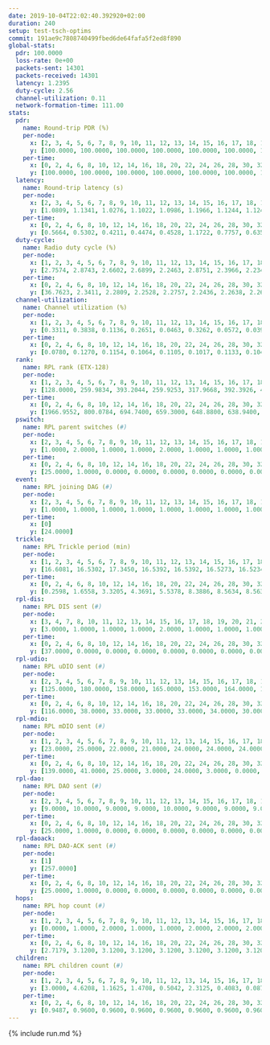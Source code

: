 ```yaml
---
date: 2019-10-04T22:02:40.392920+02:00
duration: 240
setup: test-tsch-optims
commit: 191ae9c7808740499fbed6de64fafa5f2ed8f890
global-stats:
  pdr: 100.0000
  loss-rate: 0e+00
  packets-sent: 14301
  packets-received: 14301
  latency: 1.2395
  duty-cycle: 2.56
  channel-utilization: 0.11
  network-formation-time: 111.00
stats:
  pdr:
    name: Round-trip PDR (%)
    per-node:
      x: [2, 3, 4, 5, 6, 7, 8, 9, 10, 11, 12, 13, 14, 15, 16, 17, 18, 19, 20, 21, 22, 23, 24, 25]
      y: [100.0000, 100.0000, 100.0000, 100.0000, 100.0000, 100.0000, 100.0000, 100.0000, 100.0000, 100.0000, 100.0000, 100.0000, 100.0000, 100.0000, 100.0000, 100.0000, 100.0000, 100.0000, 100.0000, 100.0000, 100.0000, 100.0000, 100.0000, 100.0000]
    per-time:
      x: [0, 2, 4, 6, 8, 10, 12, 14, 16, 18, 20, 22, 24, 26, 28, 30, 32, 34, 36, 38, 40, 42, 44, 46, 48, 50, 52, 54, 56, 58, 60, 62, 64, 66, 68, 70, 72, 74, 76, 78, 80, 82, 84, 86, 88, 90, 92, 94, 96, 98, 100, 102, 104, 106, 108, 110, 112, 114, 116, 118, 120, 122, 124, 126, 128, 130, 132, 134, 136, 138, 140, 142, 144, 146, 148, 150, 152, 154, 156, 158, 160, 162, 164, 166, 168, 170, 172, 174, 176, 178, 180, 182, 184, 186, 188, 190, 192, 194, 196, 198, 200, 202, 204, 206, 208, 210, 212, 214, 216, 218, 220, 222, 224, 226, 228, 230, 232, 234, 236, 238, 240]
      y: [100.0000, 100.0000, 100.0000, 100.0000, 100.0000, 100.0000, 100.0000, 100.0000, 100.0000, 100.0000, 100.0000, 100.0000, 100.0000, 100.0000, 100.0000, 100.0000, 100.0000, 100.0000, 100.0000, 100.0000, 100.0000, 100.0000, 100.0000, 100.0000, 100.0000, 100.0000, 100.0000, 100.0000, 100.0000, 100.0000, 100.0000, 100.0000, 100.0000, 100.0000, 100.0000, 100.0000, 100.0000, 100.0000, 100.0000, 100.0000, 100.0000, 100.0000, 100.0000, 100.0000, 100.0000, 100.0000, 100.0000, 100.0000, 100.0000, 100.0000, 100.0000, 100.0000, 100.0000, 100.0000, 100.0000, 100.0000, 100.0000, 100.0000, 100.0000, 100.0000, 100.0000, 100.0000, 100.0000, 100.0000, 100.0000, 100.0000, 100.0000, 100.0000, 100.0000, 100.0000, 100.0000, 100.0000, 100.0000, 100.0000, 100.0000, 100.0000, 100.0000, 100.0000, 100.0000, 100.0000, 100.0000, 100.0000, 100.0000, 100.0000, 100.0000, 100.0000, 100.0000, 100.0000, 100.0000, 100.0000, 100.0000, 100.0000, 100.0000, 100.0000, 100.0000, 100.0000, 100.0000, 100.0000, 100.0000, 100.0000, 100.0000, 100.0000, 100.0000, 100.0000, 100.0000, 100.0000, 100.0000, 100.0000, 100.0000, 100.0000, 100.0000, 100.0000, 100.0000, 100.0000, 100.0000, 100.0000, 100.0000, 100.0000, 100.0000, 100.0000, null]
  latency:
    name: Round-trip latency (s)
    per-node:
      x: [2, 3, 4, 5, 6, 7, 8, 9, 10, 11, 12, 13, 14, 15, 16, 17, 18, 19, 20, 21, 22, 23, 24, 25]
      y: [1.0809, 1.1341, 1.0276, 1.1022, 1.0986, 1.1966, 1.1244, 1.1244, 1.1458, 1.2247, 1.1217, 1.1874, 1.2221, 1.2398, 1.2226, 1.2957, 1.3162, 1.3175, 1.4382, 1.3502, 1.3064, 1.4618, 1.5153, 1.4885]
    per-time:
      x: [0, 2, 4, 6, 8, 10, 12, 14, 16, 18, 20, 22, 24, 26, 28, 30, 32, 34, 36, 38, 40, 42, 44, 46, 48, 50, 52, 54, 56, 58, 60, 62, 64, 66, 68, 70, 72, 74, 76, 78, 80, 82, 84, 86, 88, 90, 92, 94, 96, 98, 100, 102, 104, 106, 108, 110, 112, 114, 116, 118, 120, 122, 124, 126, 128, 130, 132, 134, 136, 138, 140, 142, 144, 146, 148, 150, 152, 154, 156, 158, 160, 162, 164, 166, 168, 170, 172, 174, 176, 178, 180, 182, 184, 186, 188, 190, 192, 194, 196, 198, 200, 202, 204, 206, 208, 210, 212, 214, 216, 218, 220, 222, 224, 226, 228, 230, 232, 234, 236, 238, 240]
      y: [0.5664, 0.5302, 0.4211, 0.4474, 0.4528, 1.1722, 0.7757, 0.6356, 0.5516, 0.5237, 0.5685, 1.3049, 1.3337, 1.0184, 0.7797, 0.5589, 0.7156, 1.2722, 1.3360, 1.3798, 1.3466, 0.9310, 0.7138, 1.2344, 1.3339, 1.3200, 1.3555, 1.3614, 1.2491, 1.3201, 1.3606, 1.3323, 1.3351, 1.3530, 1.3568, 1.3301, 1.3376, 1.3295, 1.3318, 1.3581, 1.3489, 1.3571, 1.3417, 1.3230, 1.3525, 1.3517, 1.3586, 1.3362, 1.3437, 1.3389, 1.3282, 1.3498, 1.3544, 1.3318, 1.3365, 1.3239, 1.3524, 1.3490, 1.3474, 1.3354, 1.3349, 1.3063, 1.3395, 1.3261, 1.3627, 1.3292, 1.3611, 1.3391, 1.3341, 1.3471, 1.3469, 1.3365, 1.3354, 1.3520, 1.3166, 1.3666, 1.3368, 1.3648, 1.3713, 1.3509, 1.3328, 1.3320, 1.3497, 1.3256, 1.3145, 1.3158, 1.3227, 1.3180, 1.3409, 1.3272, 1.3311, 1.3087, 1.3481, 1.3302, 1.3421, 1.3319, 1.3214, 1.3107, 1.3284, 1.3004, 1.3415, 1.3324, 1.3566, 1.3324, 1.3355, 1.3235, 1.3678, 1.3501, 1.3535, 1.3217, 1.3012, 1.3232, 1.3425, 1.3282, 1.3166, 1.3369, 1.2946, 1.3184, 1.3287, 1.2522, null]
  duty-cycle:
    name: Radio duty cycle (%)
    per-node:
      x: [1, 2, 3, 4, 5, 6, 7, 8, 9, 10, 11, 12, 13, 14, 15, 16, 17, 18, 19, 20, 21, 22, 23, 24, 25]
      y: [2.7574, 2.8743, 2.6602, 2.6899, 2.2463, 2.8751, 2.3966, 2.2340, 2.2765, 2.2855, 2.4098, 2.3015, 2.5939, 2.5298, 2.4803, 2.6078, 2.4661, 2.5610, 2.5770, 2.5751, 2.4736, 2.5860, 2.6031, 2.7502, 2.6249]
    per-time:
      x: [0, 2, 4, 6, 8, 10, 12, 14, 16, 18, 20, 22, 24, 26, 28, 30, 32, 34, 36, 38, 40, 42, 44, 46, 48, 50, 52, 54, 56, 58, 60, 62, 64, 66, 68, 70, 72, 74, 76, 78, 80, 82, 84, 86, 88, 90, 92, 94, 96, 98, 100, 102, 104, 106, 108, 110, 112, 114, 116, 118, 120, 122, 124, 126, 128, 130, 132, 134, 136, 138, 140, 142, 144, 146, 148, 150, 152, 154, 156, 158, 160, 162, 164, 166, 168, 170, 172, 174, 176, 178, 180, 182, 184, 186, 188, 190, 192, 194, 196, 198, 200, 202, 204, 206, 208, 210, 212, 214, 216, 218, 220, 222, 224, 226, 228, 230, 232, 234, 236, 238]
      y: [36.7623, 2.3411, 2.2809, 2.2528, 2.2757, 2.2436, 2.2638, 2.2628, 2.2701, 2.2494, 2.2562, 2.2857, 2.2559, 2.2432, 2.3205, 2.2850, 2.2736, 2.2802, 2.2336, 2.2243, 2.2743, 2.2641, 2.2649, 2.2644, 2.2535, 2.2310, 2.2338, 2.2393, 2.2822, 2.2719, 2.2394, 2.2635, 2.2231, 2.2293, 2.2425, 2.2405, 2.2381, 2.2485, 2.2211, 2.2335, 2.2586, 2.2161, 2.2510, 2.2858, 2.2323, 2.2288, 2.2729, 2.2389, 2.2428, 2.2445, 2.2352, 2.2479, 2.2406, 2.2526, 2.2193, 2.2287, 2.2466, 2.2746, 2.2432, 2.2203, 2.2575, 2.2258, 2.2110, 2.2287, 2.2197, 2.2463, 2.2283, 2.2492, 2.2395, 2.2271, 2.2386, 2.2644, 2.2390, 2.2363, 2.2317, 2.2162, 2.2695, 2.2435, 2.7635, 2.6444, 2.5432, 2.5198, 2.2377, 2.2544, 2.2359, 2.2457, 2.2502, 2.2259, 2.2313, 2.2371, 2.2360, 2.2447, 2.2257, 2.2798, 2.2326, 2.2427, 2.2510, 2.2409, 2.2236, 2.2548, 2.2324, 2.2492, 2.2548, 2.2463, 2.2148, 2.2267, 2.2182, 2.2323, 2.2453, 2.2239, 2.2614, 2.2271, 2.2499, 2.2544, 2.2408, 2.2528, 2.2495, 2.2154, 2.2329, 2.2081]
  channel-utilization:
    name: Channel utilization (%)
    per-node:
      x: [1, 2, 3, 4, 5, 6, 7, 8, 9, 10, 11, 12, 13, 14, 15, 16, 17, 18, 19, 20, 21, 22, 23, 24, 25]
      y: [0.3311, 0.3838, 0.1136, 0.2651, 0.0463, 0.3262, 0.0572, 0.0392, 0.0624, 0.0395, 0.0326, 0.0591, 0.1259, 0.0323, 0.0375, 0.1773, 0.0627, 0.0952, 0.0479, 0.0412, 0.0578, 0.0605, 0.0374, 0.0357, 0.0322]
    per-time:
      x: [0, 2, 4, 6, 8, 10, 12, 14, 16, 18, 20, 22, 24, 26, 28, 30, 32, 34, 36, 38, 40, 42, 44, 46, 48, 50, 52, 54, 56, 58, 60, 62, 64, 66, 68, 70, 72, 74, 76, 78, 80, 82, 84, 86, 88, 90, 92, 94, 96, 98, 100, 102, 104, 106, 108, 110, 112, 114, 116, 118, 120, 122, 124, 126, 128, 130, 132, 134, 136, 138, 140, 142, 144, 146, 148, 150, 152, 154, 156, 158, 160, 162, 164, 166, 168, 170, 172, 174, 176, 178, 180, 182, 184, 186, 188, 190, 192, 194, 196, 198, 200, 202, 204, 206, 208, 210, 212, 214, 216, 218, 220, 222, 224, 226, 228, 230, 232, 234, 236, 238]
      y: [0.0780, 0.1270, 0.1154, 0.1064, 0.1105, 0.1017, 0.1133, 0.1043, 0.1139, 0.1080, 0.1106, 0.1106, 0.1115, 0.1100, 0.1244, 0.1167, 0.1166, 0.1146, 0.0991, 0.0988, 0.1151, 0.1105, 0.1096, 0.1068, 0.1066, 0.0991, 0.0990, 0.1025, 0.1174, 0.1143, 0.1043, 0.1073, 0.0962, 0.1043, 0.1036, 0.1041, 0.1019, 0.1050, 0.0948, 0.1056, 0.1003, 0.1007, 0.1068, 0.1152, 0.0958, 0.1086, 0.1083, 0.1025, 0.1083, 0.1007, 0.1003, 0.0974, 0.1004, 0.1061, 0.0964, 0.0988, 0.1039, 0.1158, 0.1025, 0.0948, 0.1045, 0.0962, 0.0926, 0.0972, 0.0960, 0.1011, 0.0971, 0.1034, 0.0996, 0.0977, 0.1008, 0.1088, 0.1023, 0.1000, 0.0997, 0.0939, 0.1101, 0.1022, 0.2012, 0.0965, 0.0864, 0.0652, 0.1008, 0.1057, 0.0995, 0.1016, 0.1039, 0.0969, 0.0977, 0.1003, 0.0996, 0.1030, 0.0937, 0.1117, 0.0995, 0.1000, 0.1050, 0.1025, 0.0968, 0.1067, 0.0997, 0.1053, 0.1078, 0.1061, 0.0951, 0.0982, 0.0976, 0.1021, 0.1053, 0.0966, 0.1065, 0.0954, 0.1052, 0.1066, 0.1026, 0.1074, 0.1078, 0.0958, 0.1012, 0.0925]
  rank:
    name: RPL rank (ETX-128)
    per-node:
      x: [1, 2, 3, 4, 5, 6, 7, 8, 9, 10, 11, 12, 13, 14, 15, 16, 17, 18, 19, 20, 21, 22, 23, 24, 25]
      y: [128.0000, 259.9834, 393.2044, 259.9253, 317.9668, 392.3926, 410.0830, 485.2531, 510.6183, 511.9421, 608.7540, 459.0700, 555.6148, 900.6066, 603.0496, 575.0664, 671.5772, 724.6842, 723.4793, 844.9598, 781.5708, 737.4132, 890.1903, 931.8327, 935.0447]
    per-time:
      x: [0, 2, 4, 6, 8, 10, 12, 14, 16, 18, 20, 22, 24, 26, 28, 30, 32, 34, 36, 38, 40, 42, 44, 46, 48, 50, 52, 54, 56, 58, 60, 62, 64, 66, 68, 70, 72, 74, 76, 78, 80, 82, 84, 86, 88, 90, 92, 94, 96, 98, 100, 102, 104, 106, 108, 110, 112, 114, 116, 118, 120, 122, 124, 126, 128, 130, 132, 134, 136, 138, 140, 142, 144, 146, 148, 150, 152, 154, 156, 158, 160, 162, 164, 166, 168, 170, 172, 174, 176, 178, 180, 182, 184, 186, 188, 190, 192, 194, 196, 198, 200, 202, 204, 206, 208, 210, 212, 214, 216, 218, 220, 222, 224, 226, 228, 230, 232, 234, 236, 238]
      y: [1966.9552, 800.0784, 694.7400, 659.3000, 648.8800, 638.9400, 629.6800, 617.1000, 600.8200, 581.5600, 627.0980, 630.9000, 637.8200, 633.6400, 624.0980, 616.9811, 585.9800, 579.5800, 576.8400, 570.1800, 596.3585, 575.3600, 571.6400, 567.4600, 570.1000, 574.4510, 570.5600, 578.9412, 582.0755, 578.5800, 570.1200, 572.9231, 557.2200, 556.5000, 550.7059, 548.5600, 563.3137, 557.5600, 577.4400, 568.5192, 549.6800, 541.9600, 545.7400, 544.8000, 540.0600, 546.8000, 548.5200, 558.7843, 546.6154, 542.2600, 546.5098, 541.6200, 546.4400, 550.0000, 547.7800, 556.5800, 559.8039, 552.3462, 547.2400, 553.4706, 569.4528, 555.6200, 554.8000, 558.1400, 553.8654, 545.1346, 538.1400, 539.9000, 546.0800, 538.0200, 546.1400, 549.1800, 549.9200, 552.3654, 542.8600, 535.4800, 546.9400, 552.0400, 466.5204, 400.1989, 403.7114, 411.2806, 550.2353, 543.1600, 539.2000, 538.8627, 540.4423, 540.9200, 532.2800, 547.4902, 542.7843, 544.6400, 568.6667, 572.4200, 575.3922, 568.3000, 574.9216, 582.6667, 577.1000, 571.6863, 576.8000, 581.7200, 604.7925, 601.1600, 600.1569, 581.1000, 575.2800, 588.7843, 585.6154, 575.4706, 573.8039, 563.5000, 570.3725, 563.5098, 566.3333, 569.6275, 563.0000, 566.0784, 570.0769, 566.7400]
  pswitch:
    name: RPL parent switches (#)
    per-node:
      x: [2, 3, 4, 5, 6, 7, 8, 9, 10, 11, 12, 13, 14, 15, 16, 17, 18, 19, 20, 21, 22, 23, 24, 25]
      y: [1.0000, 2.0000, 1.0000, 1.0000, 2.0000, 1.0000, 1.0000, 1.0000, 2.0000, 8.0000, 3.0000, 4.0000, 4.0000, 3.0000, 1.0000, 6.0000, 7.0000, 3.0000, 10.0000, 1.0000, 3.0000, 8.0000, 12.0000, 7.0000]
    per-time:
      x: [0, 2, 4, 6, 8, 10, 12, 14, 16, 18, 20, 22, 24, 26, 28, 30, 32, 34, 36, 38, 40, 42, 44, 46, 48, 50, 52, 54, 56, 58, 60, 62, 64, 66, 68, 70, 72, 74, 76, 78, 80, 82, 84, 86, 88, 90, 92, 94, 96, 98, 100, 102, 104, 106, 108, 110, 112, 114, 116, 118, 120, 122, 124, 126, 128, 130, 132, 134, 136, 138, 140, 142, 144, 146, 148, 150, 152, 154, 156, 158, 160, 162, 164, 166, 168, 170, 172, 174, 176, 178, 180, 182, 184, 186, 188, 190, 192, 194, 196, 198, 200, 202, 204, 206, 208, 210, 212, 214, 216, 218, 220, 222, 224, 226, 228, 230, 232, 234, 236]
      y: [25.0000, 1.0000, 0.0000, 0.0000, 0.0000, 0.0000, 0.0000, 0.0000, 0.0000, 0.0000, 1.0000, 0.0000, 0.0000, 0.0000, 1.0000, 3.0000, 0.0000, 0.0000, 0.0000, 0.0000, 3.0000, 0.0000, 0.0000, 0.0000, 0.0000, 1.0000, 0.0000, 1.0000, 3.0000, 0.0000, 0.0000, 2.0000, 0.0000, 0.0000, 1.0000, 0.0000, 1.0000, 0.0000, 0.0000, 2.0000, 0.0000, 0.0000, 0.0000, 0.0000, 0.0000, 0.0000, 0.0000, 1.0000, 2.0000, 0.0000, 1.0000, 0.0000, 0.0000, 0.0000, 0.0000, 0.0000, 1.0000, 2.0000, 0.0000, 1.0000, 3.0000, 0.0000, 0.0000, 0.0000, 2.0000, 2.0000, 0.0000, 0.0000, 0.0000, 0.0000, 0.0000, 0.0000, 0.0000, 2.0000, 0.0000, 0.0000, 0.0000, 0.0000, 0.0000, 0.0000, 0.0000, 0.0000, 1.0000, 0.0000, 0.0000, 1.0000, 2.0000, 0.0000, 0.0000, 1.0000, 1.0000, 0.0000, 1.0000, 0.0000, 1.0000, 0.0000, 1.0000, 1.0000, 0.0000, 1.0000, 0.0000, 0.0000, 3.0000, 0.0000, 1.0000, 0.0000, 0.0000, 1.0000, 2.0000, 1.0000, 1.0000, 0.0000, 1.0000, 1.0000, 1.0000, 1.0000, 3.0000, 1.0000, 2.0000]
  event:
    name: RPL joining DAG (#)
    per-node:
      x: [2, 3, 4, 5, 6, 7, 8, 9, 10, 11, 12, 13, 14, 15, 16, 17, 18, 19, 20, 21, 22, 23, 24, 25]
      y: [1.0000, 1.0000, 1.0000, 1.0000, 1.0000, 1.0000, 1.0000, 1.0000, 1.0000, 1.0000, 1.0000, 1.0000, 1.0000, 1.0000, 1.0000, 1.0000, 1.0000, 1.0000, 1.0000, 1.0000, 1.0000, 1.0000, 1.0000, 1.0000]
    per-time:
      x: [0]
      y: [24.0000]
  trickle:
    name: RPL Trickle period (min)
    per-node:
      x: [1, 2, 3, 4, 5, 6, 7, 8, 9, 10, 11, 12, 13, 14, 15, 16, 17, 18, 19, 20, 21, 22, 23, 24, 25]
      y: [16.6081, 16.5302, 17.3450, 16.5392, 16.5392, 16.5273, 16.5234, 16.5234, 16.5228, 16.5267, 16.5492, 16.1064, 16.5345, 16.5340, 16.5803, 16.5228, 16.5419, 16.4564, 16.5792, 16.6055, 16.5717, 16.5792, 16.5974, 16.4381, 16.5494]
    per-time:
      x: [0, 2, 4, 6, 8, 10, 12, 14, 16, 18, 20, 22, 24, 26, 28, 30, 32, 34, 36, 38, 40, 42, 44, 46, 48, 50, 52, 54, 56, 58, 60, 62, 64, 66, 68, 70, 72, 74, 76, 78, 80, 82, 84, 86, 88, 90, 92, 94, 96, 98, 100, 102, 104, 106, 108, 110, 112, 114, 116, 118, 120, 122, 124, 126, 128, 130, 132, 134, 136, 138, 140, 142, 144, 146, 148, 150, 152, 154, 156, 158, 160, 162, 164, 166, 168, 170, 172, 174, 176, 178, 180, 182, 184, 186, 188, 190, 192, 194, 196, 198, 200, 202, 204, 206, 208, 210, 212, 214, 216, 218, 220, 222, 224, 226, 228, 230, 232, 234, 236, 238]
      y: [0.2598, 1.6558, 3.3205, 4.3691, 5.5378, 8.3886, 8.5634, 8.5634, 8.7381, 16.6025, 17.1336, 17.1267, 17.3015, 17.4763, 17.4763, 17.4763, 17.4763, 17.4763, 17.4763, 17.4763, 17.4763, 17.4763, 17.4763, 17.4763, 17.4763, 17.4763, 17.4763, 17.4763, 17.4763, 17.4763, 17.4763, 17.4763, 17.4763, 17.4763, 17.4763, 17.4763, 17.4763, 17.4763, 17.4763, 17.4763, 17.4763, 17.4763, 17.4763, 17.4763, 17.4763, 17.4763, 17.4763, 17.4763, 17.4763, 17.4763, 17.4763, 17.4763, 17.4763, 17.4763, 17.4763, 17.4763, 17.4763, 17.4763, 17.4763, 17.4763, 17.4763, 17.4763, 17.4763, 17.4763, 17.4763, 17.4763, 17.4763, 17.4763, 17.4763, 17.4763, 17.4763, 17.4763, 17.4763, 17.4763, 17.4763, 17.4763, 17.4763, 17.4763, 17.4763, 17.4763, 17.4763, 17.4763, 17.4763, 17.4763, 17.4763, 17.4763, 17.4763, 17.4763, 17.4763, 17.4763, 17.4763, 17.4763, 17.4763, 17.4763, 17.4763, 17.4763, 17.4763, 17.4763, 17.4763, 17.4763, 17.4763, 17.4763, 17.4763, 17.4763, 17.4763, 17.4763, 17.4763, 17.4763, 17.4763, 17.4763, 17.4763, 17.4763, 17.4763, 17.4763, 17.4763, 17.4763, 17.4763, 17.4763, 17.4763, 17.4763]
  rpl-dis:
    name: RPL DIS sent (#)
    per-node:
      x: [3, 4, 7, 8, 10, 11, 12, 13, 14, 15, 16, 17, 18, 19, 20, 21, 22, 23, 24, 25]
      y: [3.0000, 1.0000, 1.0000, 1.0000, 2.0000, 1.0000, 1.0000, 1.0000, 3.0000, 2.0000, 1.0000, 2.0000, 2.0000, 2.0000, 3.0000, 2.0000, 3.0000, 2.0000, 3.0000, 3.0000]
    per-time:
      x: [0, 2, 4, 6, 8, 10, 12, 14, 16, 18, 20, 22, 24, 26, 28, 30, 32, 34, 36, 38, 40, 42, 44, 46, 48, 50, 52, 54, 56, 58, 60, 62, 64, 66, 68, 70, 72, 74, 76, 78, 80, 82, 84, 86, 88, 90, 92, 94, 96, 98, 100, 102, 104, 106, 108, 110, 112, 114, 116, 118, 120, 122, 124, 126, 128, 130, 132, 134, 136, 138, 140, 142, 144, 146, 148, 150, 152, 154, 156, 158, 160]
      y: [37.0000, 0.0000, 0.0000, 0.0000, 0.0000, 0.0000, 0.0000, 0.0000, 0.0000, 0.0000, 0.0000, 0.0000, 0.0000, 0.0000, 0.0000, 0.0000, 0.0000, 0.0000, 0.0000, 0.0000, 0.0000, 0.0000, 0.0000, 0.0000, 0.0000, 0.0000, 0.0000, 0.0000, 0.0000, 0.0000, 0.0000, 0.0000, 0.0000, 0.0000, 0.0000, 0.0000, 0.0000, 0.0000, 0.0000, 0.0000, 0.0000, 0.0000, 0.0000, 0.0000, 0.0000, 0.0000, 0.0000, 0.0000, 0.0000, 0.0000, 0.0000, 0.0000, 0.0000, 0.0000, 0.0000, 0.0000, 0.0000, 0.0000, 0.0000, 0.0000, 0.0000, 0.0000, 0.0000, 0.0000, 0.0000, 0.0000, 0.0000, 0.0000, 0.0000, 0.0000, 0.0000, 0.0000, 0.0000, 0.0000, 0.0000, 0.0000, 0.0000, 0.0000, 0.0000, 1.0000, 1.0000]
  rpl-udio:
    name: RPL uDIO sent (#)
    per-node:
      x: [2, 3, 4, 5, 6, 7, 8, 9, 10, 11, 12, 13, 14, 15, 16, 17, 18, 19, 20, 21, 22, 23, 24, 25]
      y: [125.0000, 180.0000, 158.0000, 165.0000, 153.0000, 164.0000, 163.0000, 169.0000, 171.0000, 162.0000, 165.0000, 160.0000, 169.0000, 168.0000, 150.0000, 174.0000, 161.0000, 172.0000, 169.0000, 173.0000, 169.0000, 170.0000, 164.0000, 165.0000]
    per-time:
      x: [0, 2, 4, 6, 8, 10, 12, 14, 16, 18, 20, 22, 24, 26, 28, 30, 32, 34, 36, 38, 40, 42, 44, 46, 48, 50, 52, 54, 56, 58, 60, 62, 64, 66, 68, 70, 72, 74, 76, 78, 80, 82, 84, 86, 88, 90, 92, 94, 96, 98, 100, 102, 104, 106, 108, 110, 112, 114, 116, 118, 120, 122, 124, 126, 128, 130, 132, 134, 136, 138, 140, 142, 144, 146, 148, 150, 152, 154, 156, 158, 160, 162, 164, 166, 168, 170, 172, 174, 176, 178, 180, 182, 184, 186, 188, 190, 192, 194, 196, 198, 200, 202, 204, 206, 208, 210, 212, 214, 216, 218, 220, 222, 224, 226, 228, 230, 232, 234, 236, 238, 240]
      y: [116.0000, 38.0000, 33.0000, 33.0000, 33.0000, 34.0000, 30.0000, 30.0000, 32.0000, 30.0000, 40.0000, 34.0000, 28.0000, 33.0000, 34.0000, 39.0000, 32.0000, 29.0000, 29.0000, 27.0000, 33.0000, 31.0000, 31.0000, 32.0000, 31.0000, 31.0000, 34.0000, 37.0000, 31.0000, 30.0000, 32.0000, 33.0000, 33.0000, 31.0000, 31.0000, 33.0000, 26.0000, 35.0000, 35.0000, 30.0000, 32.0000, 33.0000, 28.0000, 29.0000, 31.0000, 30.0000, 37.0000, 34.0000, 36.0000, 26.0000, 27.0000, 28.0000, 36.0000, 31.0000, 30.0000, 34.0000, 31.0000, 31.0000, 29.0000, 29.0000, 39.0000, 32.0000, 30.0000, 35.0000, 30.0000, 29.0000, 31.0000, 29.0000, 32.0000, 33.0000, 37.0000, 29.0000, 28.0000, 30.0000, 28.0000, 34.0000, 31.0000, 32.0000, 44.0000, 38.0000, 29.0000, 33.0000, 36.0000, 29.0000, 36.0000, 32.0000, 33.0000, 28.0000, 31.0000, 34.0000, 31.0000, 38.0000, 33.0000, 34.0000, 33.0000, 25.0000, 38.0000, 29.0000, 33.0000, 38.0000, 36.0000, 31.0000, 34.0000, 35.0000, 30.0000, 28.0000, 35.0000, 31.0000, 31.0000, 30.0000, 32.0000, 30.0000, 34.0000, 34.0000, 31.0000, 36.0000, 34.0000, 28.0000, 31.0000, 23.0000, 5.0000]
  rpl-mdio:
    name: RPL mDIO sent (#)
    per-node:
      x: [1, 2, 3, 4, 5, 6, 7, 8, 9, 10, 11, 12, 13, 14, 15, 16, 17, 18, 19, 20, 21, 22, 23, 24, 25]
      y: [23.0000, 25.0000, 22.0000, 21.0000, 24.0000, 24.0000, 24.0000, 24.0000, 25.0000, 23.0000, 21.0000, 30.0000, 23.0000, 21.0000, 20.0000, 23.0000, 23.0000, 25.0000, 21.0000, 20.0000, 22.0000, 22.0000, 21.0000, 23.0000, 20.0000]
    per-time:
      x: [0, 2, 4, 6, 8, 10, 12, 14, 16, 18, 20, 22, 24, 26, 28, 30, 32, 34, 36, 38, 40, 42, 44, 46, 48, 50, 52, 54, 56, 58, 60, 62, 64, 66, 68, 70, 72, 74, 76, 78, 80, 82, 84, 86, 88, 90, 92, 94, 96, 98, 100, 102, 104, 106, 108, 110, 112, 114, 116, 118, 120, 122, 124, 126, 128, 130, 132, 134, 136, 138, 140, 142, 144, 146, 148, 150, 152, 154, 156, 158, 160, 162, 164, 166, 168, 170, 172, 174, 176, 178, 180, 182, 184, 186, 188, 190, 192, 194, 196, 198, 200, 202, 204, 206, 208, 210, 212, 214, 216, 218, 220, 222, 224, 226, 228, 230, 232, 234, 236, 238]
      y: [139.0000, 41.0000, 25.0000, 3.0000, 24.0000, 3.0000, 0.0000, 13.0000, 10.0000, 2.0000, 1.0000, 0.0000, 0.0000, 2.0000, 6.0000, 9.0000, 6.0000, 2.0000, 0.0000, 0.0000, 0.0000, 0.0000, 5.0000, 8.0000, 4.0000, 2.0000, 6.0000, 0.0000, 0.0000, 0.0000, 1.0000, 5.0000, 5.0000, 6.0000, 4.0000, 3.0000, 0.0000, 0.0000, 1.0000, 2.0000, 5.0000, 5.0000, 5.0000, 6.0000, 1.0000, 0.0000, 1.0000, 0.0000, 4.0000, 5.0000, 4.0000, 4.0000, 7.0000, 0.0000, 0.0000, 1.0000, 0.0000, 7.0000, 3.0000, 5.0000, 5.0000, 4.0000, 0.0000, 1.0000, 0.0000, 1.0000, 9.0000, 2.0000, 7.0000, 2.0000, 3.0000, 1.0000, 0.0000, 0.0000, 1.0000, 3.0000, 7.0000, 7.0000, 6.0000, 0.0000, 1.0000, 0.0000, 0.0000, 3.0000, 10.0000, 6.0000, 4.0000, 1.0000, 0.0000, 1.0000, 0.0000, 0.0000, 7.0000, 9.0000, 3.0000, 3.0000, 2.0000, 0.0000, 1.0000, 0.0000, 0.0000, 4.0000, 4.0000, 6.0000, 6.0000, 4.0000, 0.0000, 0.0000, 1.0000, 2.0000, 6.0000, 7.0000, 6.0000, 3.0000, 0.0000, 1.0000, 0.0000, 0.0000, 4.0000, 5.0000]
  rpl-dao:
    name: RPL DAO sent (#)
    per-node:
      x: [2, 3, 4, 5, 6, 7, 8, 9, 10, 11, 12, 13, 14, 15, 16, 17, 18, 19, 20, 21, 22, 23, 24, 25]
      y: [9.0000, 10.0000, 9.0000, 9.0000, 10.0000, 9.0000, 9.0000, 9.0000, 10.0000, 13.0000, 10.0000, 11.0000, 11.0000, 10.0000, 9.0000, 13.0000, 13.0000, 10.0000, 14.0000, 9.0000, 10.0000, 13.0000, 14.0000, 13.0000]
    per-time:
      x: [0, 2, 4, 6, 8, 10, 12, 14, 16, 18, 20, 22, 24, 26, 28, 30, 32, 34, 36, 38, 40, 42, 44, 46, 48, 50, 52, 54, 56, 58, 60, 62, 64, 66, 68, 70, 72, 74, 76, 78, 80, 82, 84, 86, 88, 90, 92, 94, 96, 98, 100, 102, 104, 106, 108, 110, 112, 114, 116, 118, 120, 122, 124, 126, 128, 130, 132, 134, 136, 138, 140, 142, 144, 146, 148, 150, 152, 154, 156, 158, 160, 162, 164, 166, 168, 170, 172, 174, 176, 178, 180, 182, 184, 186, 188, 190, 192, 194, 196, 198, 200, 202, 204, 206, 208, 210, 212, 214, 216, 218, 220, 222, 224, 226, 228, 230, 232, 234, 236, 238]
      y: [25.0000, 1.0000, 0.0000, 0.0000, 0.0000, 0.0000, 0.0000, 0.0000, 0.0000, 0.0000, 1.0000, 0.0000, 0.0000, 0.0000, 21.0000, 5.0000, 0.0000, 0.0000, 0.0000, 0.0000, 3.0000, 0.0000, 0.0000, 0.0000, 0.0000, 2.0000, 0.0000, 1.0000, 17.0000, 4.0000, 0.0000, 2.0000, 0.0000, 0.0000, 1.0000, 1.0000, 1.0000, 0.0000, 0.0000, 3.0000, 0.0000, 0.0000, 5.0000, 12.0000, 0.0000, 1.0000, 1.0000, 1.0000, 3.0000, 1.0000, 1.0000, 0.0000, 0.0000, 2.0000, 0.0000, 0.0000, 4.0000, 14.0000, 1.0000, 1.0000, 3.0000, 0.0000, 1.0000, 1.0000, 3.0000, 2.0000, 0.0000, 0.0000, 1.0000, 0.0000, 1.0000, 10.0000, 2.0000, 3.0000, 0.0000, 1.0000, 1.0000, 1.0000, 3.0000, 2.0000, 0.0000, 0.0000, 2.0000, 0.0000, 0.0000, 8.0000, 6.0000, 2.0000, 0.0000, 2.0000, 1.0000, 2.0000, 2.0000, 2.0000, 1.0000, 0.0000, 3.0000, 1.0000, 0.0000, 4.0000, 7.0000, 1.0000, 3.0000, 1.0000, 2.0000, 2.0000, 1.0000, 3.0000, 3.0000, 1.0000, 2.0000, 1.0000, 1.0000, 2.0000, 9.0000, 2.0000, 3.0000, 2.0000, 3.0000, 2.0000]
  rpl-daoack:
    name: RPL DAO-ACK sent (#)
    per-node:
      x: [1]
      y: [257.0000]
    per-time:
      x: [0, 2, 4, 6, 8, 10, 12, 14, 16, 18, 20, 22, 24, 26, 28, 30, 32, 34, 36, 38, 40, 42, 44, 46, 48, 50, 52, 54, 56, 58, 60, 62, 64, 66, 68, 70, 72, 74, 76, 78, 80, 82, 84, 86, 88, 90, 92, 94, 96, 98, 100, 102, 104, 106, 108, 110, 112, 114, 116, 118, 120, 122, 124, 126, 128, 130, 132, 134, 136, 138, 140, 142, 144, 146, 148, 150, 152, 154, 156, 158, 160, 162, 164, 166, 168, 170, 172, 174, 176, 178, 180, 182, 184, 186, 188, 190, 192, 194, 196, 198, 200, 202, 204, 206, 208, 210, 212, 214, 216, 218, 220, 222, 224, 226, 228, 230, 232, 234, 236, 238]
      y: [25.0000, 1.0000, 0.0000, 0.0000, 0.0000, 0.0000, 0.0000, 0.0000, 0.0000, 0.0000, 1.0000, 0.0000, 0.0000, 0.0000, 21.0000, 5.0000, 0.0000, 0.0000, 0.0000, 0.0000, 3.0000, 0.0000, 0.0000, 0.0000, 0.0000, 2.0000, 0.0000, 1.0000, 17.0000, 4.0000, 0.0000, 2.0000, 0.0000, 0.0000, 1.0000, 1.0000, 1.0000, 0.0000, 0.0000, 3.0000, 0.0000, 0.0000, 5.0000, 12.0000, 0.0000, 1.0000, 1.0000, 1.0000, 3.0000, 1.0000, 1.0000, 0.0000, 0.0000, 2.0000, 0.0000, 0.0000, 4.0000, 14.0000, 1.0000, 1.0000, 3.0000, 0.0000, 1.0000, 1.0000, 3.0000, 2.0000, 0.0000, 0.0000, 1.0000, 0.0000, 1.0000, 10.0000, 2.0000, 3.0000, 0.0000, 1.0000, 1.0000, 1.0000, 3.0000, 2.0000, 0.0000, 0.0000, 2.0000, 0.0000, 0.0000, 8.0000, 6.0000, 2.0000, 0.0000, 2.0000, 1.0000, 2.0000, 2.0000, 2.0000, 1.0000, 0.0000, 3.0000, 1.0000, 0.0000, 4.0000, 7.0000, 1.0000, 3.0000, 1.0000, 2.0000, 2.0000, 1.0000, 3.0000, 3.0000, 1.0000, 2.0000, 1.0000, 1.0000, 2.0000, 9.0000, 2.0000, 3.0000, 2.0000, 3.0000, 2.0000]
  hops:
    name: RPL hop count (#)
    per-node:
      x: [1, 2, 3, 4, 5, 6, 7, 8, 9, 10, 11, 12, 13, 14, 15, 16, 17, 18, 19, 20, 21, 22, 23, 24, 25]
      y: [0.0000, 1.0000, 2.0000, 1.0000, 1.0000, 2.0000, 2.0000, 2.0000, 2.0000, 2.4042, 3.0000, 2.0000, 3.0000, 3.1255, 3.2385, 3.0000, 3.5105, 3.9583, 4.0000, 4.8787, 4.0000, 4.1046, 5.0711, 5.2845, 5.3096]
    per-time:
      x: [0, 2, 4, 6, 8, 10, 12, 14, 16, 18, 20, 22, 24, 26, 28, 30, 32, 34, 36, 38, 40, 42, 44, 46, 48, 50, 52, 54, 56, 58, 60, 62, 64, 66, 68, 70, 72, 74, 76, 78, 80, 82, 84, 86, 88, 90, 92, 94, 96, 98, 100, 102, 104, 106, 108, 110, 112, 114, 116, 118, 120, 122, 124, 126, 128, 130, 132, 134, 136, 138, 140, 142, 144, 146, 148, 150, 152, 154, 156, 158, 160, 162, 164, 166, 168, 170, 172, 174, 176, 178, 180, 182, 184, 186, 188, 190, 192, 194, 196, 198, 200, 202, 204, 206, 208, 210, 212, 214, 216, 218, 220, 222, 224, 226, 228, 230, 232, 234, 236, 238]
      y: [2.7179, 3.1200, 3.1200, 3.1200, 3.1200, 3.1200, 3.1200, 3.1200, 3.1200, 3.1200, 3.1200, 3.0400, 3.0400, 3.0400, 3.0400, 3.0600, 3.0800, 3.0800, 3.0800, 3.0800, 3.0600, 3.0400, 3.0400, 3.0400, 3.0400, 3.0200, 3.0000, 3.0000, 3.0000, 2.9200, 2.9200, 2.9000, 2.8800, 2.8800, 2.8800, 2.8800, 2.9000, 2.9200, 2.9200, 2.9000, 2.8800, 2.8800, 2.8800, 2.8800, 2.8800, 2.8800, 2.8800, 2.8800, 2.8600, 2.8400, 2.8400, 2.8400, 2.8400, 2.8400, 2.8400, 2.8400, 2.8400, 2.8600, 2.8800, 2.8800, 2.8800, 2.8800, 2.8800, 2.8800, 2.8800, 2.8800, 2.8800, 2.8800, 2.8800, 2.8800, 2.8800, 2.8800, 2.8800, 2.8800, 2.8800, 2.8800, 2.8800, 2.8800, 2.8800, 2.8800, 2.8800, 2.8800, 2.8800, 2.8800, 2.8800, 2.8800, 2.8400, 2.8400, 2.8400, 2.8400, 2.8400, 2.8800, 2.8800, 2.8800, 2.8800, 2.8800, 2.8800, 2.8800, 2.8800, 2.8800, 2.8800, 2.8800, 2.8800, 2.8800, 2.8800, 2.8800, 2.8800, 2.8800, 2.8800, 2.8800, 2.8400, 2.8000, 2.8000, 2.8000, 2.8000, 2.8000, 2.7600, 2.7600, 2.7800, 2.7600]
  children:
    name: RPL children count (#)
    per-node:
      x: [1, 2, 3, 4, 5, 6, 7, 8, 9, 10, 11, 12, 13, 14, 15, 16, 17, 18, 19, 20, 21, 22, 23, 24, 25]
      y: [3.0000, 4.6208, 1.1625, 1.4708, 0.5042, 2.3125, 0.4083, 0.0875, 0.8333, 0.1458, 0.0000, 0.6500, 1.4167, 0.0000, 0.1548, 2.8000, 0.3013, 1.7417, 0.4519, 0.3096, 0.6653, 0.7155, 0.1297, 0.0837, 0.0000]
    per-time:
      x: [0, 2, 4, 6, 8, 10, 12, 14, 16, 18, 20, 22, 24, 26, 28, 30, 32, 34, 36, 38, 40, 42, 44, 46, 48, 50, 52, 54, 56, 58, 60, 62, 64, 66, 68, 70, 72, 74, 76, 78, 80, 82, 84, 86, 88, 90, 92, 94, 96, 98, 100, 102, 104, 106, 108, 110, 112, 114, 116, 118, 120, 122, 124, 126, 128, 130, 132, 134, 136, 138, 140, 142, 144, 146, 148, 150, 152, 154, 156, 158, 160, 162, 164, 166, 168, 170, 172, 174, 176, 178, 180, 182, 184, 186, 188, 190, 192, 194, 196, 198, 200, 202, 204, 206, 208, 210, 212, 214, 216, 218, 220, 222, 224, 226, 228, 230, 232, 234, 236, 238]
      y: [0.9487, 0.9600, 0.9600, 0.9600, 0.9600, 0.9600, 0.9600, 0.9600, 0.9600, 0.9600, 0.9600, 0.9600, 0.9600, 0.9600, 0.9600, 0.9600, 0.9600, 0.9600, 0.9600, 0.9600, 0.9600, 0.9600, 0.9600, 0.9600, 0.9600, 0.9600, 0.9600, 0.9600, 0.9600, 0.9600, 0.9600, 0.9600, 0.9600, 0.9600, 0.9600, 0.9600, 0.9600, 0.9600, 0.9600, 0.9600, 0.9600, 0.9600, 0.9600, 0.9600, 0.9600, 0.9600, 0.9600, 0.9600, 0.9600, 0.9600, 0.9600, 0.9600, 0.9600, 0.9600, 0.9600, 0.9600, 0.9600, 0.9600, 0.9600, 0.9600, 0.9600, 0.9600, 0.9600, 0.9600, 0.9600, 0.9600, 0.9600, 0.9600, 0.9600, 0.9600, 0.9600, 0.9600, 0.9600, 0.9600, 0.9600, 0.9600, 0.9600, 0.9600, 0.9600, 0.9600, 0.9600, 0.9600, 0.9600, 0.9600, 0.9600, 0.9600, 0.9600, 0.9600, 0.9600, 0.9600, 0.9600, 0.9600, 0.9600, 0.9600, 0.9600, 0.9600, 0.9600, 0.9600, 0.9600, 0.9600, 0.9600, 0.9600, 0.9600, 0.9600, 0.9600, 0.9600, 0.9600, 0.9600, 0.9600, 0.9600, 0.9600, 0.9600, 0.9600, 0.9600, 0.9600, 0.9600, 0.9600, 0.9600, 0.9600, 0.9600]
---
```


{% include run.md %}

